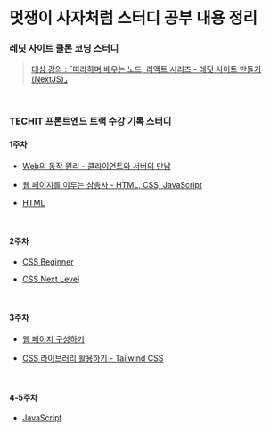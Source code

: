# 멋쟁이 사자처럼 스터디 공부 내용 정리

### 레딧 사이트 클론 코딩 스터디

> <a href="https://www.inflearn.com/course/%EB%94%B0%EB%9D%BC%ED%95%98%EB%8A%94-%EB%A0%88%EB%94%A7">대상 강의 : ⌜따라하며 배우는 노드, 리액트 시리즈 - 레딧 사이트 만들기(NextJS)⌟</a>

<br/>

### TECHIT 프론트엔드 트랙 수강 기록 스터디

#### 1주차

- <a href="techit-study/week1/ch2.md">Web의 동작 원리 - 클라이언트와 서버의 만남</a>

- <a href="techit-study/week1/ch3.md">웹 페이지를 이루는 삼총사 - HTML, CSS, JavaScript</a>

- <a href="https://github.com/SangYoonLee1231/TIL/blob/main/HTML%20%26%20CSS/html_tags.md">HTML</a>

<br/>

#### 2주차

- <a href="techit-study/week2/ch8.md">CSS Beginner</a>

- <a href="techit-study/week2/ch9.md">CSS Next Level</a>

<!-- - <a href="techit-study/week3/ch10.md">Chapter 10. CSS 외부 리소스 적용해보기</a> -->

<!-- - <a href=""></a> -->

<br/>

#### 3주차

- <a href="techit-study/week3/ch11.md">웹 페이지 구성하기</a>

- <a href="techit-study/week3/ch12.md">CSS 라이브러리 활용하기 - Tailwind CSS</a>

<!-- - <a href=""></a> -->

<br/>

#### 4-5주차

- <a href="techit-study/week4/ch13-14.md">JavaScript</a>

<br/>
